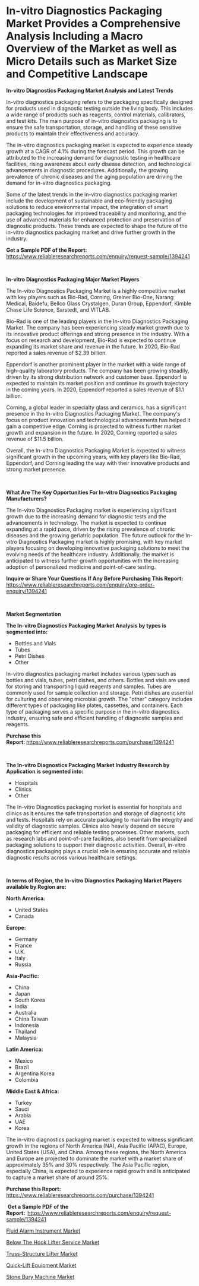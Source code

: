 <p><h1>In-vitro Diagnostics Packaging Market Provides a Comprehensive Analysis Including a Macro Overview of the Market as well as Micro Details such as Market Size and Competitive Landscape</h1></p><p><strong>In-vitro Diagnostics Packaging Market Analysis and Latest Trends</strong></p>
<p><p>In-vitro diagnostics packaging refers to the packaging specifically designed for products used in diagnostic testing outside the living body. This includes a wide range of products such as reagents, control materials, calibrators, and test kits. The main purpose of in-vitro diagnostics packaging is to ensure the safe transportation, storage, and handling of these sensitive products to maintain their effectiveness and accuracy.</p><p>The in-vitro diagnostics packaging market is expected to experience steady growth at a CAGR of 4.1% during the forecast period. This growth can be attributed to the increasing demand for diagnostic testing in healthcare facilities, rising awareness about early disease detection, and technological advancements in diagnostic procedures. Additionally, the growing prevalence of chronic diseases and the aging population are driving the demand for in-vitro diagnostics packaging.</p><p>Some of the latest trends in the in-vitro diagnostics packaging market include the development of sustainable and eco-friendly packaging solutions to reduce environmental impact, the integration of smart packaging technologies for improved traceability and monitoring, and the use of advanced materials for enhanced protection and preservation of diagnostic products. These trends are expected to shape the future of the in-vitro diagnostics packaging market and drive further growth in the industry.</p></p>
<p><strong>Get a Sample PDF of the Report:&nbsp;</strong> <a href="https://www.reliableresearchreports.com/enquiry/request-sample/1394241">https://www.reliableresearchreports.com/enquiry/request-sample/1394241</a></p>
<p>&nbsp;</p>
<p><strong>In-vitro Diagnostics Packaging Major Market Players</strong></p>
<p><p>The In-vitro Diagnostics Packaging Market is a highly competitive market with key players such as Bio-Rad, Corning, Greiner Bio-One, Narang Medical, Baidefu, Bellco Glass Crystalgen, Duran Group, Eppendorf, Kimble Chase Life Science, Sarstedt, and VITLAB.</p><p>Bio-Rad is one of the leading players in the In-vitro Diagnostics Packaging Market. The company has been experiencing steady market growth due to its innovative product offerings and strong presence in the industry. With a focus on research and development, Bio-Rad is expected to continue expanding its market share and revenue in the future. In 2020, Bio-Rad reported a sales revenue of $2.39 billion.</p><p>Eppendorf is another prominent player in the market with a wide range of high-quality laboratory products. The company has been growing steadily, driven by its strong distribution network and customer base. Eppendorf is expected to maintain its market position and continue its growth trajectory in the coming years. In 2020, Eppendorf reported a sales revenue of $1.1 billion.</p><p>Corning, a global leader in specialty glass and ceramics, has a significant presence in the In-vitro Diagnostics Packaging Market. The company's focus on product innovation and technological advancements has helped it gain a competitive edge. Corning is projected to witness further market growth and expansion in the future. In 2020, Corning reported a sales revenue of $11.5 billion.</p><p>Overall, the In-vitro Diagnostics Packaging Market is expected to witness significant growth in the upcoming years, with key players like Bio-Rad, Eppendorf, and Corning leading the way with their innovative products and strong market presence.</p></p>
<p>&nbsp;</p>
<p><strong>What Are The Key Opportunities For In-vitro Diagnostics Packaging Manufacturers?</strong></p>
<p><p>The In-vitro Diagnostics Packaging market is experiencing significant growth due to the increasing demand for diagnostic tests and the advancements in technology. The market is expected to continue expanding at a rapid pace, driven by the rising prevalence of chronic diseases and the growing geriatric population. The future outlook for the In-vitro Diagnostics Packaging market is highly promising, with key market players focusing on developing innovative packaging solutions to meet the evolving needs of the healthcare industry. Additionally, the market is anticipated to witness further growth opportunities with the increasing adoption of personalized medicine and point-of-care testing.</p></p>
<p><strong>Inquire or Share Your Questions If Any Before Purchasing This Report:</strong> <a href="https://www.reliableresearchreports.com/enquiry/pre-order-enquiry/1394241">https://www.reliableresearchreports.com/enquiry/pre-order-enquiry/1394241</a></p>
<p>&nbsp;</p>
<p><strong>Market Segmentation</strong></p>
<p><strong>The In-vitro Diagnostics Packaging Market Analysis by types is segmented into:</strong></p>
<p><ul><li>Bottles and Vials</li><li>Tubes</li><li>Petri Dishes</li><li>Other</li></ul></p>
<p><p>In-vitro diagnostics packaging market includes various types such as bottles and vials, tubes, petri dishes, and others. Bottles and vials are used for storing and transporting liquid reagents and samples. Tubes are commonly used for sample collection and storage. Petri dishes are essential for culturing and observing microbial growth. The "other" category includes different types of packaging like plates, cassettes, and containers. Each type of packaging serves a specific purpose in the in-vitro diagnostics industry, ensuring safe and efficient handling of diagnostic samples and reagents.</p></p>
<p><strong>Purchase this Report:&nbsp;</strong><a href="https://www.reliableresearchreports.com/purchase/1394241">https://www.reliableresearchreports.com/purchase/1394241</a></p>
<p>&nbsp;</p>
<p><strong>The In-vitro Diagnostics Packaging Market Industry Research by Application is segmented into:</strong></p>
<p><ul><li>Hospitals</li><li>Clinics</li><li>Other</li></ul></p>
<p><p>The In-vitro Diagnostics packaging market is essential for hospitals and clinics as it ensures the safe transportation and storage of diagnostic kits and tests. Hospitals rely on accurate packaging to maintain the integrity and validity of diagnostic samples. Clinics also heavily depend on secure packaging for efficient and reliable testing processes. Other markets, such as research labs and point-of-care facilities, also benefit from specialized packaging solutions to support their diagnostic activities. Overall, in-vitro diagnostics packaging plays a crucial role in ensuring accurate and reliable diagnostic results across various healthcare settings.</p></p>
<p>&nbsp;</p>
<p><strong>In terms of Region, the In-vitro Diagnostics Packaging Market Players available by Region are:</strong></p>
<p>
    <p> <strong> North America: </strong>
        <ul>
            <li>United States</li>
            <li>Canada</li>
        </ul>
        </p> 
    <p> <strong> Europe: </strong>
        <ul>
            <li>Germany</li>
            <li>France</li>
            <li>U.K.</li>
            <li>Italy</li>
            <li>Russia</li>
        </ul>
        </p> 
    <p> <strong> Asia-Pacific: </strong>
        <ul>
            <li>China</li>
            <li>Japan</li>
            <li>South Korea</li>
            <li>India</li>
            <li>Australia</li>
            <li>China Taiwan</li>
            <li>Indonesia</li>
            <li>Thailand</li>
            <li>Malaysia</li>
        </ul>
        </p> 
    <p> <strong> Latin America: </strong>
        <ul>
            <li>Mexico</li>
            <li>Brazil</li>
            <li>Argentina Korea</li>
            <li>Colombia</li>
        </ul>
        </p> 
    <p> <strong> Middle East & Africa: </strong>
        <ul>
            <li>Turkey</li>
            <li>Saudi</li>
            <li>Arabia</li>
            <li>UAE</li>
            <li>Korea</li>
        </ul>
    </p>
    </p>
<p><p>The in-vitro diagnostics packaging market is expected to witness significant growth in the regions of North America (NA), Asia Pacific (APAC), Europe, United States (USA), and China. Among these regions, the North America and Europe are projected to dominate the market with a market share of approximately 35% and 30% respectively. The Asia Pacific region, especially China, is expected to experience rapid growth and is anticipated to capture a market share of around 25%.</p></p>
<p><strong>Purchase this Report: </strong><a href="https://www.reliableresearchreports.com/purchase/1394241">https://www.reliableresearchreports.com/purchase/1394241</a></p>
<p>&nbsp;<strong>Get a Sample PDF of the Report:&nbsp;&nbsp;</strong><a href="https://www.reliableresearchreports.com/enquiry/request-sample/1394241">https://www.reliableresearchreports.com/enquiry/request-sample/1394241</a></p>
<p><strong></strong></p>
<p><p><a href="https://medium.com/p/5a26c3892e19/edit">Fluid Alarm Instrument Market</a></p><p><a href="https://medium.com/p/eeea49d3231a/edit">Below The Hook Lifter Service Market</a></p><p><a href="https://medium.com/p/7714dfd9b2da/edit">Truss-Structure Lifter Market</a></p><p><a href="https://medium.com/p/9d138fcb5203/edit">Quick-Lift Equipment Market</a></p><p><a href="https://medium.com/p/2da256aefbb5/edit">Stone Bury Machine Market</a></p></p>